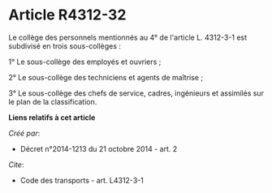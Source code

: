 # Article R4312-32

Le collège des personnels mentionnés au 4° de l'article L. 4312-3-1 est subdivisé en trois sous-collèges : 

1° Le sous-collège des employés et ouvriers ; 

2° Le sous-collège des techniciens et agents de maîtrise ; 

3° Le sous-collège des chefs de service, cadres, ingénieurs et assimilés sur le plan de la classification.

**Liens relatifs à cet article**

_Créé par_:

  - Décret n°2014-1213 du 21 octobre 2014 - art. 2

_Cite_:

  - Code des transports - art. L4312-3-1
